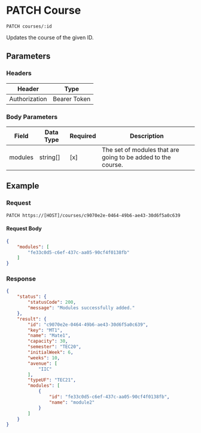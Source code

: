 # PATCH Course

    PATCH courses/:id
    
Updates the course of the given ID.

## Parameters

### Headers
Header | Type
--- | ---
Authorization | Bearer Token

### Body Parameters

Field | Data Type | Required | Description
--- | --- | --- | ---
modules | string[] | [x] | The set of modules that are going to be added to the course.

## Example
### Request

    PATCH https://[HOST]/courses/c9070e2e-0464-49b6-ae43-30d6f5a0c639

#### Request Body    
```json
{
    "modules": [
        "fe33c0d5-c6ef-437c-aa05-90cf4f0138fb"
    ]
}
```

### Response
``` json
{
    "status": {
        "statusCode": 200,
        "message": "Modules successfully added."
    },
    "result": {
        "id": "c9070e2e-0464-49b6-ae43-30d6f5a0c639",
        "key": "MT1",
        "name": "Mate1",
        "capacity": 30,
        "semester": "TEC20",
        "initialWeek": 6,
        "weeks": 10,
        "avenue": [
            "IIC"
        ],
        "typeUF": "TEC21",
        "modules": [
            {
                "id": "fe33c0d5-c6ef-437c-aa05-90cf4f0138fb",
                "name": "module2"
            }
        ]
    }
}
```
